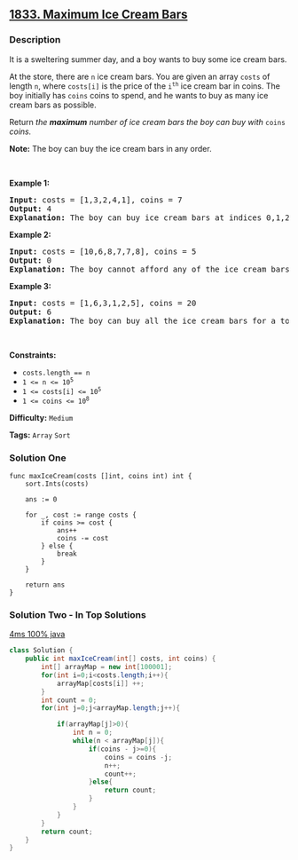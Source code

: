 ## [1833. Maximum Ice Cream Bars](https://leetcode.com/problems/maximum-ice-cream-bars/)

### Description

<p>It is a sweltering summer day, and a boy wants to buy some ice cream bars.</p>

<p>At the store, there are <code>n</code> ice cream bars. You are given an array <code>costs</code> of length <code>n</code>, where <code>costs[i]</code> is the price of the <code>i<sup>th</sup></code> ice cream bar in coins. The boy initially has <code>coins</code> coins to spend, and he wants to buy as many ice cream bars as possible.&nbsp;</p>

<p>Return <em>the <strong>maximum</strong> number of ice cream bars the boy can buy with </em><code>coins</code><em> coins.</em></p>

<p><strong>Note:</strong> The boy can buy the ice cream bars in any order.</p>

<p>&nbsp;</p>
<p><strong>Example 1:</strong></p>

<pre>
<strong>Input:</strong> costs = [1,3,2,4,1], coins = 7
<strong>Output:</strong> 4
<strong>Explanation: </strong>The boy can buy ice cream bars at indices 0,1,2,4 for a total price of 1 + 3 + 2 + 1 = 7.
</pre>

<p><strong>Example 2:</strong></p>

<pre>
<strong>Input:</strong> costs = [10,6,8,7,7,8], coins = 5
<strong>Output:</strong> 0
<strong>Explanation: </strong>The boy cannot afford any of the ice cream bars.
</pre>

<p><strong>Example 3:</strong></p>

<pre>
<strong>Input:</strong> costs = [1,6,3,1,2,5], coins = 20
<strong>Output:</strong> 6
<strong>Explanation: </strong>The boy can buy all the ice cream bars for a total price of 1 + 6 + 3 + 1 + 2 + 5 = 18.
</pre>

<p>&nbsp;</p>
<p><strong>Constraints:</strong></p>

<ul>
	<li><code>costs.length == n</code></li>
	<li><code>1 &lt;= n &lt;= 10<sup>5</sup></code></li>
	<li><code>1 &lt;= costs[i] &lt;= 10<sup>5</sup></code></li>
	<li><code>1 &lt;= coins &lt;= 10<sup>8</sup></code></li>
</ul>

**Difficulty:** `Medium`

**Tags:** `Array` `Sort`

### Solution One

```go
func maxIceCream(costs []int, coins int) int {
	sort.Ints(costs)

	ans := 0

	for _, cost := range costs {
		if coins >= cost {
			ans++
			coins -= cost
		} else {
			break
		}
	}

	return ans
}
```

### Solution Two - In Top Solutions

[4ms 100% java](https://leetcode.com/problems/maximum-ice-cream-bars/discuss/1176893/4ms-100-java)

```java
class Solution {
    public int maxIceCream(int[] costs, int coins) {
        int[] arrayMap = new int[100001];
        for(int i=0;i<costs.length;i++){
            arrayMap[costs[i]] ++;
        }
        int count = 0;
        for(int j=0;j<arrayMap.length;j++){

            if(arrayMap[j]>0){
                int n = 0;
                while(n < arrayMap[j]){
                    if(coins - j>=0){
                        coins = coins -j;
                        n++;
                        count++;
                    }else{
                        return count;
                    }
                }
            }
        }
        return count;
    }
}
```
